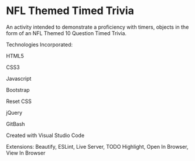 # NFL Themed Timed Trivia

An activity intended to demonstrate a proficiency with timers, objects in the form of an NFL Themed 10 Question Timed Trivia.

Technologies Incorporated:

HTML5

CSS3

Javascript

Bootstrap

Reset CSS

jQuery

GitBash

Created with Visual Studio Code

Extensions: Beautify, ESLint, Live Server, TODO Highlight, Open In Browser, View In Browser
